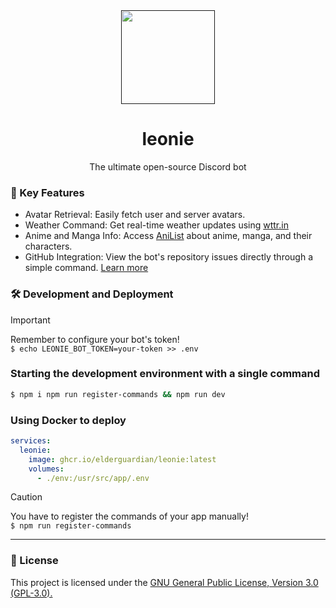 <div align="center">
  <a href="">
    <img src="https://github.com/elderguardian/leonie/assets/129489839/815f1398-e6c0-403c-804a-b2e8a8dfb4e9" width="150px">
  </a>

  <div>
    <h1>leonie</h1>
    <p>The ultimate open-source Discord bot</p>
  </div>
</div>

### 🚀 Key Features
- Avatar Retrieval: Easily fetch user and server avatars.
- Weather Command: Get real-time weather updates using [wttr.in](https://wttr.in/)
- Anime and Manga Info: Access [AniList](https://anilist.co/) about anime, manga, and their characters.
- GitHub Integration: View the bot's repository issues directly through a simple command. [Learn more](https://elderguardian.github.io/blog/articles/INTEGRATING_GITHUB_INTO_LEONIE.html)

### 🛠️ Development and Deployment
> [!IMPORTANT]
> Remember to configure your bot's token! <br> `$ echo LEONIE_BOT_TOKEN=your-token >> .env`

### Starting the development environment with a single command
```bash
$ npm i npm run register-commands && npm run dev
```

### Using Docker to deploy
```yaml
services:
  leonie:
    image: ghcr.io/elderguardian/leonie:latest
    volumes:
      - ./env:/usr/src/app/.env
```

> [!CAUTION]
> You have to register the commands of your app manually! <br> `$ npm run register-commands`

<hr>

### 📜 License
This project is licensed under the [GNU General Public License, Version 3.0 (GPL-3.0).](./LICENSE)
